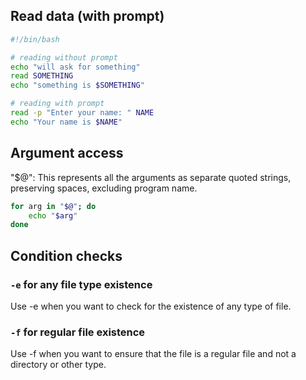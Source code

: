
## Read data (with prompt)

```sh
#!/bin/bash

# reading without prompt
echo "will ask for something"
read SOMETHING
echo "something is $SOMETHING"

# reading with prompt
read -p "Enter your name: " NAME
echo "Your name is $NAME"
```

## Argument access

"$@": This represents all the arguments as separate quoted strings, preserving spaces, excluding program name.

```sh
for arg in "$@"; do
    echo "$arg"
done
```

## Condition checks

### `-e` for any file type existence
Use -e when you want to check for the existence of any type of file.

### `-f` for regular file existence
Use -f when you want to ensure that the file is a regular file and not a directory or other type.
